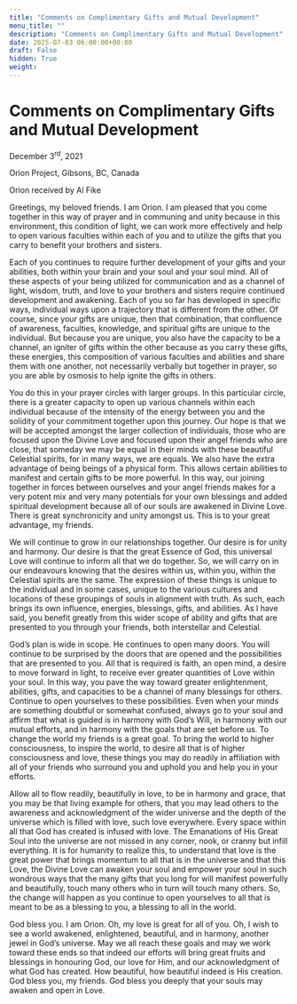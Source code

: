 ```yaml
---
title: "Comments on Complimentary Gifts and Mutual Development"
menu_title: ""
description: "Comments on Complimentary Gifts and Mutual Development"
date: 2025-07-03 06:00:00+00:00
draft: False
hidden: True
weight:
---
```

# Comments on Complimentary Gifts and Mutual Development

December 3<sup>rd</sup>, 2021

Orion Project, Gibsons, BC, Canada

Orion received by Al Fike

Greetings, my beloved friends. I am Orion. I am pleased that you come together in this way of prayer and in communing and unity because in this environment, this condition of light, we can work more effectively and help to open various faculties within each of you and to utilize the gifts that you carry to benefit your brothers and sisters.

Each of you continues to require further development of your gifts and your abilities, both within your brain and your soul and your soul mind. All of these aspects of your being utilized for communication and as a channel of light, wisdom, truth, and love to your brothers and sisters require continued development and awakening. Each of you so far has developed in specific ways, individual ways upon a trajectory that is different from the other. Of course, since your gifts are unique, then that combination, that confluence of awareness, faculties, knowledge, and spiritual gifts are unique to the individual. But because you are unique, you also have the capacity to be a channel, an igniter of gifts within the other because as you carry these gifts, these energies, this composition of various faculties and abilities and share them with one another, not necessarily verbally but together in prayer, so you are able by osmosis to help ignite the gifts in others.

You do this in your prayer circles with larger groups. In this particular circle, there is a greater capacity to open up various channels within each individual because of the intensity of the energy between you and the solidity of your commitment together upon this journey. Our hope is that we will be accepted amongst the larger collection of individuals, those who are focused upon the Divine Love and focused upon their angel friends who are close, that someday we may be equal in their minds with these beautiful Celestial spirits, for in many ways, we are equals. We also have the extra advantage of being beings of a physical form. This allows certain abilities to manifest and certain gifts to be more powerful. In this way, our joining together in forces between ourselves and your angel friends makes for a very potent mix and very many potentials for your own blessings and added spiritual development because all of our souls are awakened in Divine Love. There is great synchronicity and unity amongst us. This is to your great advantage, my friends.

We will continue to grow in our relationships together. Our desire is for unity and harmony. Our desire is that the great Essence of God, this universal Love will continue to inform all that we do together. So, we will carry on in our endeavours knowing that the desires within us, within you, within the Celestial spirits are the same. The expression of these things is unique to the individual and in some cases, unique to the various cultures and locations of these groupings of souls in alignment with truth. As such, each brings its own influence, energies, blessings, gifts, and abilities. As I have said, you benefit greatly from this wider scope of ability and gifts that are presented to you through your friends, both interstellar and Celestial.

God’s plan is wide in scope. He continues to open many doors. You will continue to be surprised by the doors that are opened and the possibilities that are presented to you. All that is required is faith, an open mind, a desire to move forward in light, to receive ever greater quantities of Love within your soul. In this way, you pave the way toward greater enlightenment, abilities, gifts, and capacities to be a channel of many blessings for others. Continue to open yourselves to these possibilities. Even when your minds are something doubtful or somewhat confused, always go to your soul and affirm that what is guided is in harmony with God’s Will, in harmony with our mutual efforts, and in harmony with the goals that are set before us. To change the world my friends is a great goal. To bring the world to higher consciousness, to inspire the world, to desire all that is of higher consciousness and love, these things you may do readily in affiliation with all of your friends who surround you and uphold you and help you in your efforts.

Allow all to flow readily, beautifully in love, to be in harmony and grace, that you may be that living example for others, that you may lead others to the awareness and acknowledgment of the wider universe and the depth of the universe which is filled with love, such love everywhere. Every space within all that God has created is infused with love. The Emanations of His Great Soul into the universe are not missed in any corner, nook, or cranny but infill everything. It is for humanity to realize this, to understand that love is the great power that brings momentum to all that is in the universe and that this Love, the Divine Love can awaken your soul and empower your soul in such wondrous ways that the many gifts that you long for will manifest powerfully and beautifully, touch many others who in turn will touch many others. So, the change will happen as you continue to open yourselves to all that is meant to be as a blessing to you, a blessing to all in the world.

God bless you. I am Orion. Oh, my love is great for all of you. Oh, I wish to see a world awakened, enlightened, beautiful, and in harmony, another jewel in God’s universe. May we all reach these goals and may we work toward these ends so that indeed our efforts will bring great fruits and blessings in honouring God, our love for Him, and our acknowledgment of what God has created. How beautiful, how beautiful indeed is His creation. God bless you, my friends. God bless you deeply that your souls may awaken and open in Love.
